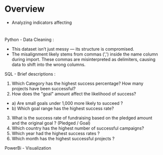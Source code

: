 # Overview
- Analyzing indicators affecting 
# 
Python - Data Cleaning :
- This dataset isn’t just messy — its structure is compromised.
- The misalignment likely stems from commas (',') inside the name column during import. These commas are misinterpreted as delimiters, causing data to shift into the wrong columns.

SQL - Brief descriptions :
1.  Which Category has the highest success percentage? How many projects have been successful?
2. How does the "goal" amount affect the likelihood of success?
 - a) Are small goals under 1,000 more likely to succeed ?
 - b) Which goal range has the highest success rate?
3. What is the success rate of fundraising based on the pledged amount and the original goal ? (Pledged / Goal)
4. Which country has the highest number of successful campaigns?
5. Which year had the highest success rates ?
6. Which month has the highest successful projects ?


PowerBi - Visualization
